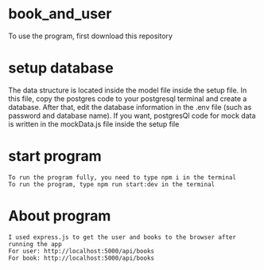 # book_and_user
 
To use the program, first download this repository
 
# setup database

The data structure is located inside the model file inside the setup file. In this file, copy the postgres code to your postgresql terminal and create a database. After that, edit the database information in the .env file (such as password and database name).
If you want, postgresQl code for mock data is written in the mockData.js file inside the setup file


# start program
```
To run the program fully, you need to type npm i in the terminal
To run the program, type npm run start:dev in the terminal
```

# About program
```
I used express.js to get the user and books to the browser after running the app
For user: http://localhost:5000/api/books
For book: http://localhost:5000/api/books
```
